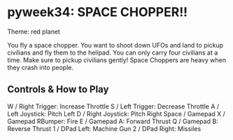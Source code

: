 # pyweek34: SPACE CHOPPER!!

Theme: red planet

You fly a space chopper. You want to shoot down UFOs and land to pickup civilians and fly them to the helipad. You can only carry four civilians at a time. Make sure to pickup civilians gently! Space Choppers are heavy when they crash into people.

## Controls & How to Play

W / Right Trigger: Increase Throttle
S / Left Trigger: Decrease Throttle
A / Left Joystick: Pitch Left
D / Right Joystick: Pitch Right
Space / Gamepad X / Gamepad RBumper: Fire
E / Gamepad A: Forward Thrust
Q / Gamepad B: Reverse Thrust
1 / DPad Left: Machine Gun
2 / DPad Right: Missiles

